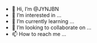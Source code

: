- 👋 Hi, I’m @JYNJBN
- 👀 I’m interested in ...
- 🌱 I’m currently learning ...
- 💞️ I’m looking to collaborate on ...
- 📫 How to reach me ...

<!---
JYNJBN/JYNJBN is a ✨ special ✨ repository because its `README.md` (this file) appears on your GitHub profile.
You can click the Preview link to take a look at your changes.
--->
